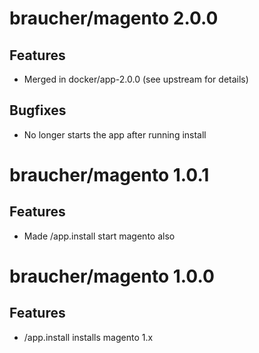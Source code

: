 # braucher/magento 2.0.0
## Features
- Merged in docker/app-2.0.0 (see upstream for details)

## Bugfixes
- No longer starts the app after running install

# braucher/magento 1.0.1
## Features
- Made /app.install start magento also

# braucher/magento 1.0.0

## Features
- /app.install installs magento 1.x
